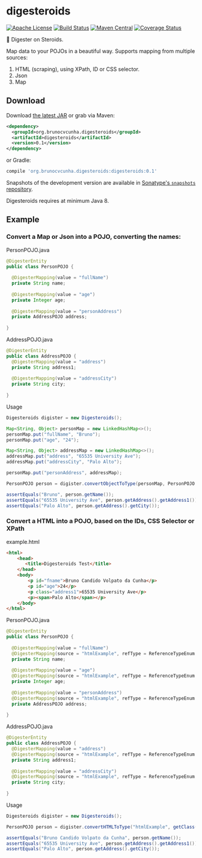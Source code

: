 digesteroids
========

[![Apache License](http://img.shields.io/badge/license-ASL-blue.svg)](https://github.com/brunocvcunha/digesteroids/blob/master/LICENSE)
[![Build Status](https://travis-ci.org/brunocvcunha/digesteroids.svg)](https://travis-ci.org/brunocvcunha/digesteroids)
[![Maven Central](https://maven-badges.herokuapp.com/maven-central/org.brunocvcunha.digesteroids/digesteroids/badge.svg)](https://maven-badges.herokuapp.com/maven-central/digesteroids/digesteroids)
[![Coverage Status](https://coveralls.io/repos/github/brunocvcunha/digesteroids/badge.svg?branch=master)](https://coveralls.io/github/brunocvcunha/digesteroids?branch=master)

:pill: Digester on Steroids.

Map data to your POJOs in a beautiful way. Supports mapping from multiple sources:
  1. HTML (scraping), using XPath, ID or CSS selector.
  2. Json
  3. Map

Download
--------

Download [the latest JAR][1] or grab via Maven:
```xml
<dependency>
  <groupId>org.brunocvcunha.digesteroids</groupId>
  <artifactId>digesteroids</artifactId>
  <version>0.1</version>
</dependency>
```
or Gradle:
```groovy
compile 'org.brunocvcunha.digesteroids:digesteroids:0.1'
```

Snapshots of the development version are available in [Sonatype's `snapshots` repository][snap].

Digesteroids requires at minimum Java 8.





Example
--------

### Convert a Map or Json into a POJO, converting the names:

PersonPOJO.java
```java
@DigesterEntity
public class PersonPOJO {
  
  @DigesterMapping(value = "fullName")
  private String name;
  
  @DigesterMapping(value = "age")
  private Integer age;
  
  @DigesterMapping(value = "personAddress")
  private AddressPOJO address;
  
}
```


AddressPOJO.java
```java
@DigesterEntity
public class AddressPOJO {
  @DigesterMapping(value = "address")
  private String address1;
  
  @DigesterMapping(value = "addressCity")
  private String city;
  
}
```


Usage
```java
Digesteroids digister = new Digesteroids();

Map<String, Object> personMap = new LinkedHashMap<>();
personMap.put("fullName", "Bruno");
personMap.put("age", "24");

Map<String, Object> addressMap = new LinkedHashMap<>();
addressMap.put("address", "65535 University Ave");
addressMap.put("addressCity", "Palo Alto");

personMap.put("personAddress", addressMap);

PersonPOJO person = digister.convertObjectToType(personMap, PersonPOJO.class);

assertEquals("Bruno", person.getName());
assertEquals("65535 University Ave", person.getAddress().getAddress1());
assertEquals("Palo Alto", person.getAddress().getCity());
```




### Convert a HTML into a POJO, based on the IDs, CSS Selector or XPath

example.html
```html
<html>
	<head>
	   <title>Digesteroids Test</title>
	</head>
	<body>
        <p id="fname">Bruno Candido Volpato da Cunha</p>
        <p id="age">24</p>
        <p class="address1">65535 University Ave</p>
        <p><span>Palo Alto</span></p>
	</body>
</html>
```

PersonPOJO.java
```java
@DigesterEntity
public class PersonPOJO {
  
  @DigesterMapping(value = "fullName")
  @DigesterMapping(source = "htmlExample", refType = ReferenceTypeEnum.HTML_ID, value = "fname")
  private String name;
  
  @DigesterMapping(value = "age")
  @DigesterMapping(source = "htmlExample", refType = ReferenceTypeEnum.HTML_ID, value = "age")
  private Integer age;
  
  @DigesterMapping(value = "personAddress")
  @DigesterMapping(source = "htmlExample", refType = ReferenceTypeEnum.PASS_THROUGH, value = "")
  private AddressPOJO address;
  
}
```


AddressPOJO.java
```java
@DigesterEntity
public class AddressPOJO {
  @DigesterMapping(value = "address")
  @DigesterMapping(source = "htmlExample", refType = ReferenceTypeEnum.HTML_CSS, value = "p.address1")
  private String address1;
  
  @DigesterMapping(value = "addressCity")
  @DigesterMapping(source = "htmlExample", refType = ReferenceTypeEnum.HTML_XPATH, value = "p > span")
  private String city;
  
}
```


Usage
```java
Digesteroids digister = new Digesteroids();

PersonPOJO person = digister.convertHTMLToType("htmlExample", getClass().getResourceAsStream("/example.html"), PersonPOJO.class);

assertEquals("Bruno Candido Volpato da Cunha", person.getName());
assertEquals("65535 University Ave", person.getAddress().getAddress1());
assertEquals("Palo Alto", person.getAddress().getCity());
```


 [1]: https://search.maven.org/remote_content?g=org.brunocvcunha.digesteroids&a=digesteroids&v=LATEST
 [snap]: https://oss.sonatype.org/content/repositories/snapshots/
